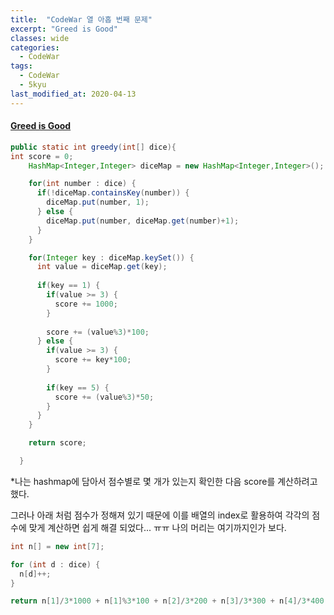 ```yaml
---
title:  "CodeWar 열 아홉 번째 문제"
excerpt: "Greed is Good"
classes: wide
categories:
  - CodeWar
tags:
  - CodeWar
  - 5kyu
last_modified_at: 2020-04-13
---
```


#### [Greed is Good](https://www.codewars.com/kata/5270d0d18625160ada0000e4)

```java
public static int greedy(int[] dice){
int score = 0;
    HashMap<Integer,Integer> diceMap = new HashMap<Integer,Integer>();

    for(int number : dice) {
      if(!diceMap.containsKey(number)) {
        diceMap.put(number, 1);
      } else {
        diceMap.put(number, diceMap.get(number)+1);
      }
    }

    for(Integer key : diceMap.keySet()) {
      int value = diceMap.get(key);
      
      if(key == 1) {
        if(value >= 3) {
          score += 1000;
        }
        
        score += (value%3)*100;
      } else {
        if(value >= 3) {
          score += key*100;
        }
        
        if(key == 5) {
          score += (value%3)*50;
        }
      }
    }

    return score;

  }
```

*나는 hashmap에 담아서 점수별로 몇 개가 있는지 확인한 다음 score를 계산하려고 했다.

그러나 아래 처럼 점수가 정해져 있기 때문에 이를 배열의 index로 활용하여 각각의 점수에 맞게 계산하면 쉽게 해결 되었다... ㅠㅠ 나의 머리는 여기까지인가 보다.



```java
int n[] = new int[7];

for (int d : dice) {
  n[d]++;
}

return n[1]/3*1000 + n[1]%3*100 + n[2]/3*200 + n[3]/3*300 + n[4]/3*400 + n[5]/3*500 + n[5]%3*50 + n[6]/3*600;
```

